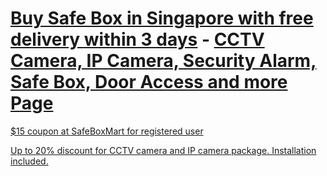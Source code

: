# [Buy Safe Box in Singapore with free delivery within 3 days](https://www.safeboxmart.com/) - [CCTV Camera, IP Camera, Security Alarm, Safe Box, Door Access and more Page](https://www.safetrolley.com)

[$15 coupon at SafeBoxMart for registered user](https://www.safeboxmart.com/discount-coupon-safe-box)

[Up to 20% discount for CCTV camera and IP camera package. Installation included.](https://www.safetrolley.com/products)
